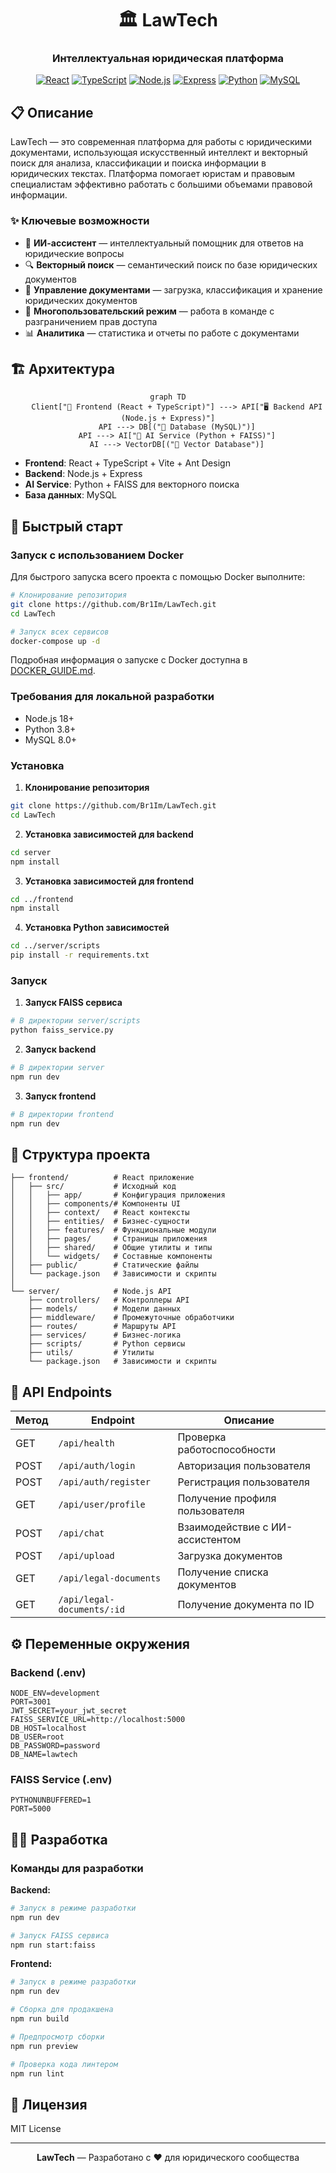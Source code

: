 <div align="center">

# 🏛️ LawTech

### Интеллектуальная юридическая платформа

[![React](https://img.shields.io/badge/React-18.2.0-61DAFB?style=for-the-badge&logo=react&logoColor=white)](https://reactjs.org/)
[![TypeScript](https://img.shields.io/badge/TypeScript-5.0.0-3178C6?style=for-the-badge&logo=typescript&logoColor=white)](https://www.typescriptlang.org/)
[![Node.js](https://img.shields.io/badge/Node.js-18.x-339933?style=for-the-badge&logo=node.js&logoColor=white)](https://nodejs.org/)
[![Express](https://img.shields.io/badge/Express-4.18.2-000000?style=for-the-badge&logo=express&logoColor=white)](https://expressjs.com/)
[![Python](https://img.shields.io/badge/Python-3.8+-3776AB?style=for-the-badge&logo=python&logoColor=white)](https://www.python.org/)
[![MySQL](https://img.shields.io/badge/MySQL-8.0-4479A1?style=for-the-badge&logo=mysql&logoColor=white)](https://www.mysql.com/)

</div>

## 📋 Описание

LawTech — это современная платформа для работы с юридическими документами, использующая искусственный интеллект и векторный поиск для анализа, классификации и поиска информации в юридических текстах. Платформа помогает юристам и правовым специалистам эффективно работать с большими объемами правовой информации.

### ✨ Ключевые возможности

- 🤖 **ИИ-ассистент** — интеллектуальный помощник для ответов на юридические вопросы
- 🔍 **Векторный поиск** — семантический поиск по базе юридических документов
- 📄 **Управление документами** — загрузка, классификация и хранение юридических документов
- 👥 **Многопользовательский режим** — работа в команде с разграничением прав доступа
- 📊 **Аналитика** — статистика и отчеты по работе с документами

## 🏗️ Архитектура

<div align="center">

```mermaid
graph TD
    Client["📱 Frontend (React + TypeScript)"] ---> API["🖥️ Backend API (Node.js + Express)"]
    API ---> DB[("💾 Database (MySQL)")]
    API ---> AI["🧠 AI Service (Python + FAISS)"]
    AI ---> VectorDB[("🔢 Vector Database")]
```

</div>

- **Frontend**: React + TypeScript + Vite + Ant Design
- **Backend**: Node.js + Express
- **AI Service**: Python + FAISS для векторного поиска
- **База данных**: MySQL

## 🚀 Быстрый старт

### Запуск с использованием Docker

Для быстрого запуска всего проекта с помощью Docker выполните:

```bash
# Клонирование репозитория
git clone https://github.com/Br1Im/LawTech.git
cd LawTech

# Запуск всех сервисов
docker-compose up -d
```

Подробная информация о запуске с Docker доступна в [DOCKER_GUIDE.md](./DOCKER_GUIDE.md).

### Требования для локальной разработки

- Node.js 18+
- Python 3.8+
- MySQL 8.0+

### Установка

1. **Клонирование репозитория**

```bash
git clone https://github.com/Br1Im/LawTech.git
cd LawTech
```

2. **Установка зависимостей для backend**

```bash
cd server
npm install
```

3. **Установка зависимостей для frontend**

```bash
cd ../frontend
npm install
```

4. **Установка Python зависимостей**

```bash
cd ../server/scripts
pip install -r requirements.txt
```

### Запуск

1. **Запуск FAISS сервиса**

```bash
# В директории server/scripts
python faiss_service.py
```

2. **Запуск backend**

```bash
# В директории server
npm run dev
```

3. **Запуск frontend**

```bash
# В директории frontend
npm run dev
```

## 📁 Структура проекта

```
├── frontend/          # React приложение
│   ├── src/           # Исходный код
│   │   ├── app/       # Конфигурация приложения
│   │   ├── components/# Компоненты UI
│   │   ├── context/   # React контексты
│   │   ├── entities/  # Бизнес-сущности
│   │   ├── features/  # Функциональные модули
│   │   ├── pages/     # Страницы приложения
│   │   ├── shared/    # Общие утилиты и типы
│   │   └── widgets/   # Составные компоненты
│   ├── public/        # Статические файлы
│   └── package.json   # Зависимости и скрипты
│
└── server/            # Node.js API
    ├── controllers/   # Контроллеры API
    ├── models/        # Модели данных
    ├── middleware/    # Промежуточные обработчики
    ├── routes/        # Маршруты API
    ├── services/      # Бизнес-логика
    ├── scripts/       # Python сервисы
    ├── utils/         # Утилиты
    └── package.json   # Зависимости и скрипты
```

## 🔌 API Endpoints

| Метод | Endpoint | Описание |
|-------|----------|----------|
| GET | `/api/health` | Проверка работоспособности |
| POST | `/api/auth/login` | Авторизация пользователя |
| POST | `/api/auth/register` | Регистрация пользователя |
| GET | `/api/user/profile` | Получение профиля пользователя |
| POST | `/api/chat` | Взаимодействие с ИИ-ассистентом |
| POST | `/api/upload` | Загрузка документов |
| GET | `/api/legal-documents` | Получение списка документов |
| GET | `/api/legal-documents/:id` | Получение документа по ID |

## ⚙️ Переменные окружения

### Backend (.env)

```
NODE_ENV=development
PORT=3001
JWT_SECRET=your_jwt_secret
FAISS_SERVICE_URL=http://localhost:5000
DB_HOST=localhost
DB_USER=root
DB_PASSWORD=password
DB_NAME=lawtech
```

### FAISS Service (.env)

```
PYTHONUNBUFFERED=1
PORT=5000
```

## 👨‍💻 Разработка

### Команды для разработки

**Backend:**

```bash
# Запуск в режиме разработки
npm run dev

# Запуск FAISS сервиса
npm run start:faiss
```

**Frontend:**

```bash
# Запуск в режиме разработки
npm run dev

# Сборка для продакшена
npm run build

# Предпросмотр сборки
npm run preview

# Проверка кода линтером
npm run lint
```

## 📄 Лицензия

MIT License

---

<div align="center">

**LawTech** — Разработано с ❤️ для юридического сообщества

</div>